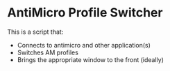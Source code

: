 # AntiMicro Profile Switcher

This is a script that: 
* Connects to antimicro and other application(s) 
* Switches AM profiles 
* Brings the appropriate window to the front (ideally)
